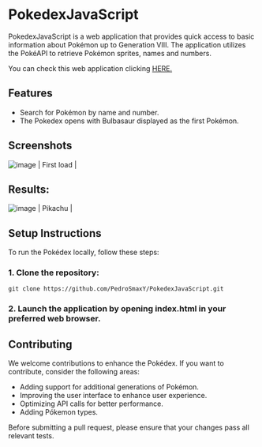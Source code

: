 # PokedexJavaScript

PokedexJavaScript is a web application that provides quick access to basic information about Pokémon up to Generation VIII. 
The application utilizes the PokéAPI to retrieve Pokémon sprites, names and numbers.

You can check this web application clicking <a href="https://pedrosmaxy.github.io/PokedexJavaScript/">HERE.</a>

## Features

- Search for Pokémon by name and number.
- The Pokedex opens with Bulbasaur displayed as the first Pokémon.

## Screenshots


![image](https://github.com/PedroSmaxY/PokedexJavaScript/assets/127573080/d923fd0c-2b9c-4964-b504-8843750d961f) | First load |

## Results:


![image](https://github.com/PedroSmaxY/PokedexJavaScript/assets/127573080/992d1cfb-b817-4f9c-962e-e1e0fbe24158) | Pikachu |

## Setup Instructions
To run the Pokédex locally, follow these steps:
### 1. Clone the repository:
`git clone https://github.com/PedroSmaxY/PokedexJavaScript.git`

### 2. Launch the application by opening index.html in your preferred web browser.

## Contributing
We welcome contributions to enhance the Pokédex. If you want to contribute, consider the following areas:

- Adding support for additional generations of Pokémon.
- Improving the user interface to enhance user experience.
- Optimizing API calls for better performance.
- Adding Pókemon types.

Before submitting a pull request, please ensure that your changes pass all relevant tests.
